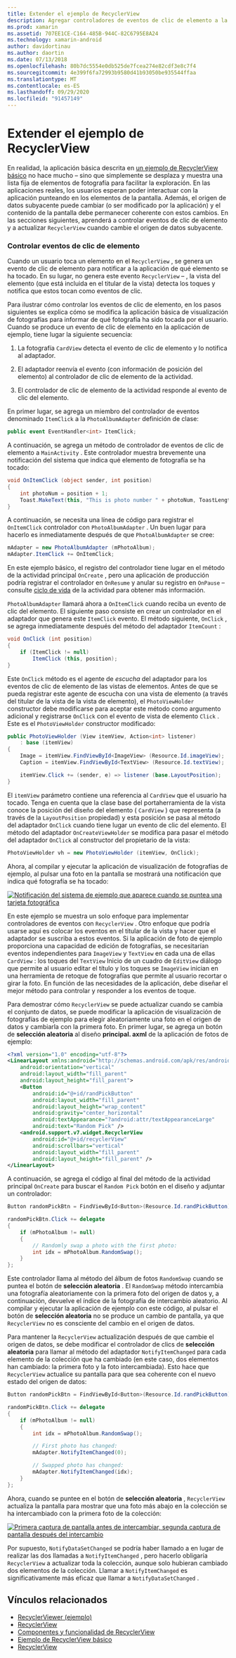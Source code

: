 ```yaml
---
title: Extender el ejemplo de RecyclerView
description: Agregar controladores de eventos de clic de elemento a la aplicación de ejemplo RecyclerView.
ms.prod: xamarin
ms.assetid: 707EE1CE-C164-485B-944C-82C6795E8A24
ms.technology: xamarin-android
author: davidortinau
ms.author: daortin
ms.date: 07/13/2018
ms.openlocfilehash: 80b7dc5554e0db525de7fcea274e82cdf3e8c7f4
ms.sourcegitcommit: 4e399f6fa72993b9580d41b93050be935544ffaa
ms.translationtype: MT
ms.contentlocale: es-ES
ms.lasthandoff: 09/29/2020
ms.locfileid: "91457149"
---
```

# <a name="extending-the-recyclerview-example"></a>Extender el ejemplo de RecyclerView

En realidad, la aplicación básica descrita en [un ejemplo de RecyclerView básico](~/android/user-interface/layouts/recycler-view/recyclerview-example.md) no hace mucho &ndash; sino que simplemente se desplaza y muestra una lista fija de elementos de fotografía para facilitar la exploración. En las aplicaciones reales, los usuarios esperan poder interactuar con la aplicación punteando en los elementos de la pantalla. Además, el origen de datos subyacente puede cambiar (o ser modificado por la aplicación) y el contenido de la pantalla debe permanecer coherente con estos cambios. En las secciones siguientes, aprenderá a controlar eventos de clic de elemento y a actualizar `RecyclerView` cuando cambie el origen de datos subyacente.

### <a name="handling-item-click-events"></a>Controlar eventos de clic de elemento

Cuando un usuario toca un elemento en el `RecyclerView` , se genera un evento de clic de elemento para notificar a la aplicación de qué elemento se ha tocado. En su lugar, no genera este evento `RecyclerView` &ndash; , la vista del elemento (que está incluida en el titular de la vista) detecta los toques y notifica que estos tocan como eventos de clic.

Para ilustrar cómo controlar los eventos de clic de elemento, en los pasos siguientes se explica cómo se modifica la aplicación básica de visualización de fotografías para informar de qué fotografía ha sido tocada por el usuario. Cuando se produce un evento de clic de elemento en la aplicación de ejemplo, tiene lugar la siguiente secuencia:

1. La fotografía `CardView` detecta el evento de clic de elemento y lo notifica al adaptador.

2. El adaptador reenvía el evento (con información de posición del elemento) al controlador de clic de elemento de la actividad.

3. El controlador de clic de elemento de la actividad responde al evento de clic del elemento.

En primer lugar, se agrega un miembro del controlador de eventos denominado `ItemClick` a la `PhotoAlbumAdapter` definición de clase:

```csharp
public event EventHandler<int> ItemClick;
```

A continuación, se agrega un método de controlador de eventos de clic de elemento a `MainActivity` .
Este controlador muestra brevemente una notificación del sistema que indica qué elemento de fotografía se ha tocado:

```csharp
void OnItemClick (object sender, int position)
{
    int photoNum = position + 1;
    Toast.MakeText(this, "This is photo number " + photoNum, ToastLength.Short).Show();
}

```

A continuación, se necesita una línea de código para registrar el `OnItemClick` controlador con `PhotoAlbumAdapter` . Un buen lugar para hacerlo es inmediatamente después de que `PhotoAlbumAdapter` se cree: 

```csharp
mAdapter = new PhotoAlbumAdapter (mPhotoAlbum);
mAdapter.ItemClick += OnItemClick;

```

En este ejemplo básico, el registro del controlador tiene lugar en el método de la actividad principal `OnCreate` , pero una aplicación de producción podría registrar el controlador en `OnResume` y anular su registro en `OnPause` &ndash; consulte [ciclo de vida](~/android/app-fundamentals/activity-lifecycle/index.md) de la actividad para obtener más información.

`PhotoAlbumAdapter` llamará ahora a `OnItemClick` cuando reciba un evento de clic del elemento. El siguiente paso consiste en crear un controlador en el adaptador que genera este `ItemClick` evento. El método siguiente, `OnClick` , se agrega inmediatamente después del método del adaptador `ItemCount` :

```csharp
void OnClick (int position)
{
    if (ItemClick != null)
        ItemClick (this, position);
}
```

Este `OnClick` método es el agente de *escucha* del adaptador para los eventos de clic de elemento de las vistas de elementos. Antes de que se pueda registrar este agente de escucha con una vista de elemento (a través del titular de la vista de la vista de elemento), el `PhotoViewHolder` constructor debe modificarse para aceptar este método como argumento adicional y registrarse `OnClick` con el evento de vista de elemento `Click` .
Este es el `PhotoViewHolder` constructor modificado:

```csharp
public PhotoViewHolder (View itemView, Action<int> listener)
    : base (itemView)
{
    Image = itemView.FindViewById<ImageView> (Resource.Id.imageView);
    Caption = itemView.FindViewById<TextView> (Resource.Id.textView);

    itemView.Click += (sender, e) => listener (base.LayoutPosition);
}

```

El `itemView` parámetro contiene una referencia al `CardView` que el usuario ha tocado. Tenga en cuenta que la clase base del portaherramienta de la vista conoce la posición del diseño del elemento ( `CardView` ) que representa (a través de la `LayoutPosition` propiedad) y esta posición se pasa al método del adaptador `OnClick` cuando tiene lugar un evento de clic del elemento. El método del adaptador `OnCreateViewHolder` se modifica para pasar el método del adaptador `OnClick` al constructor del propietario de la vista:

```csharp
PhotoViewHolder vh = new PhotoViewHolder (itemView, OnClick);
```

Ahora, al compilar y ejecutar la aplicación de visualización de fotografías de ejemplo, al pulsar una foto en la pantalla se mostrará una notificación que indica qué fotografía se ha tocado:

[![Notificación del sistema de ejemplo que aparece cuando se puntea una tarjeta fotográfica](extending-the-example-images/01-photo-selected-sml.png)](extending-the-example-images/01-photo-selected.png#lightbox)

En este ejemplo se muestra un solo enfoque para implementar controladores de eventos con `RecyclerView` . Otro enfoque que podría usarse aquí es colocar los eventos en el titular de la vista y hacer que el adaptador se suscriba a estos eventos. Si la aplicación de foto de ejemplo proporciona una capacidad de edición de fotografías, se necesitarían eventos independientes para `ImageView` y `TextView` en cada una de ellas `CardView` : los toques del `TextView` Inicio de un cuadro de `EditView` diálogo que permite al usuario editar el título y los toques se `ImageView` inician en una herramienta de retoque de fotografías que permite al usuario recortar o girar la foto. En función de las necesidades de la aplicación, debe diseñar el mejor método para controlar y responder a los eventos de toque.

Para demostrar cómo `RecyclerView` se puede actualizar cuando se cambia el conjunto de datos, se puede modificar la aplicación de visualización de fotografías de ejemplo para elegir aleatoriamente una foto en el origen de datos y cambiarla con la primera foto. En primer lugar, se agrega un botón de **selección aleatoria** al diseño **principal. axml** de la aplicación de fotos de ejemplo:

```xml
<?xml version="1.0" encoding="utf-8"?>
<LinearLayout xmlns:android="http://schemas.android.com/apk/res/android"
    android:orientation="vertical"
    android:layout_width="fill_parent"
    android:layout_height="fill_parent">
    <Button
        android:id="@+id/randPickButton"
        android:layout_width="fill_parent"
        android:layout_height="wrap_content"
        android:gravity="center_horizontal"
        android:textAppearance="?android:attr/textAppearanceLarge"
        android:text="Random Pick" />
    <android.support.v7.widget.RecyclerView
        android:id="@+id/recyclerView"
        android:scrollbars="vertical"
        android:layout_width="fill_parent"
        android:layout_height="fill_parent" />
</LinearLayout>
```

A continuación, se agrega el código al final del método de la actividad principal `OnCreate` para buscar el `Random Pick` botón en el diseño y adjuntar un controlador:

```csharp
Button randomPickBtn = FindViewById<Button>(Resource.Id.randPickButton);

randomPickBtn.Click += delegate
{
    if (mPhotoAlbum != null)
    {
        // Randomly swap a photo with the first photo:
        int idx = mPhotoAlbum.RandomSwap();
    }
};

```

Este controlador llama al método del álbum de fotos `RandomSwap` cuando se puntea el botón de **selección aleatoria** . El `RandomSwap` método intercambia una fotografía aleatoriamente con la primera foto del origen de datos y, a continuación, devuelve el índice de la fotografía de intercambio aleatorio. Al compilar y ejecutar la aplicación de ejemplo con este código, al pulsar el botón de **selección aleatoria** no se produce un cambio de pantalla, ya que `RecyclerView` no es consciente del cambio en el origen de datos.

Para mantener la `RecyclerView` actualización después de que cambie el origen de datos, se debe modificar el controlador de clics de **selección aleatoria** para llamar al método del adaptador `NotifyItemChanged` para cada elemento de la colección que ha cambiado (en este caso, dos elementos han cambiado: la primera foto y la foto intercambiada). Esto hace que `RecyclerView` actualice su pantalla para que sea coherente con el nuevo estado del origen de datos:

```csharp
Button randomPickBtn = FindViewById<Button>(Resource.Id.randPickButton);

randomPickBtn.Click += delegate
{
    if (mPhotoAlbum != null)
    {
        int idx = mPhotoAlbum.RandomSwap();

        // First photo has changed:
        mAdapter.NotifyItemChanged(0);

        // Swapped photo has changed:
        mAdapter.NotifyItemChanged(idx);
    }
};

```

Ahora, cuando se puntee en el botón de **selección aleatoria** , `RecyclerView` actualiza la pantalla para mostrar que una foto más abajo en la colección se ha intercambiado con la primera foto de la colección:

[![Primera captura de pantalla antes de intercambiar, segunda captura de pantalla después del intercambio](extending-the-example-images/02-random-pick-sml.png)](extending-the-example-images/02-random-pick.png#lightbox)

Por supuesto, `NotifyDataSetChanged` se podría haber llamado a en lugar de realizar las dos llamadas a `NotifyItemChanged` , pero hacerlo obligaría `RecyclerView` a actualizar toda la colección, aunque solo hubieran cambiado dos elementos de la colección. Llamar a `NotifyItemChanged` es significativamente más eficaz que llamar a `NotifyDataSetChanged` .

## <a name="related-links"></a>Vínculos relacionados

- [RecyclerViewer (ejemplo)](/samples/xamarin/monodroid-samples/android50-recyclerviewer)
- [RecyclerView](~/android/user-interface/layouts/recycler-view/index.md)
- [Componentes y funcionalidad de RecyclerView](~/android/user-interface/layouts/recycler-view/parts-and-functionality.md)
- [Ejemplo de RecyclerView básico](~/android/user-interface/layouts/recycler-view/recyclerview-example.md)
- [RecyclerView](https://developer.android.com/reference/android/support/v7/widget/RecyclerView.html)